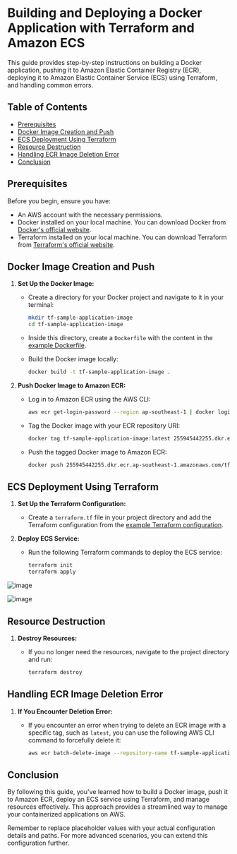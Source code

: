 # Building and Deploying a Docker Application with Terraform and Amazon ECS

This guide provides step-by-step instructions on building a Docker application, pushing it to Amazon Elastic Container Registry (ECR), deploying it to Amazon Elastic Container Service (ECS) using Terraform, and handling common errors.

## Table of Contents

- [Prerequisites](#prerequisites)
- [Docker Image Creation and Push](#docker-image-creation-and-push)
- [ECS Deployment Using Terraform](#ecs-deployment-using-terraform)
- [Resource Destruction](#resource-destruction)
- [Handling ECR Image Deletion Error](#handling-ecr-image-deletion-error)
- [Conclusion](#conclusion)

## Prerequisites

Before you begin, ensure you have:

- An AWS account with the necessary permissions.
- Docker installed on your local machine. You can download Docker from [Docker's official website](https://www.docker.com/get-started).
- Terraform installed on your local machine. You can download Terraform from [Terraform's official website](https://www.terraform.io/downloads.html).

## Docker Image Creation and Push

1. **Set Up the Docker Image:**

   - Create a directory for your Docker project and navigate to it in your terminal:

     ```sh
     mkdir tf-sample-application-image
     cd tf-sample-application-image
     ```

   - Inside this directory, create a `Dockerfile` with the content in the [example Dockerfile](./Dockerfile).

   - Build the Docker image locally:

     ```sh
     docker build -t tf-sample-application-image .
     ```

2. **Push Docker Image to Amazon ECR:**

   - Log in to Amazon ECR using the AWS CLI:

     ```sh
     aws ecr get-login-password --region ap-southeast-1 | docker login --username AWS --password-stdin 255945442255.dkr.ecr.ap-southeast-1.amazonaws.com
     ```

   - Tag the Docker image with your ECR repository URI:

     ```sh
     docker tag tf-sample-application-image:latest 255945442255.dkr.ecr.ap-southeast-1.amazonaws.com/tf-sample-application:latest
     ```

   - Push the tagged Docker image to Amazon ECR:

     ```sh
     docker push 255945442255.dkr.ecr.ap-southeast-1.amazonaws.com/tf-sample-application:latest
     ```

## ECS Deployment Using Terraform

1. **Set Up the Terraform Configuration:**

   - Create a `terraform.tf` file in your project directory and add the Terraform configuration from the [example Terraform configuration](./terraform.tf).

2. **Deploy ECS Service:**

   - Run the following Terraform commands to deploy the ECS service:

     ```sh
     terraform init
     terraform apply
     ```

![image](https://github.com/del-skillsunion/terraform-ecr-ecs-fargate/assets/106639884/e67db44e-56b5-4643-9ab3-e6a17a0dee6f)

![image](https://github.com/del-skillsunion/terraform-ecr-ecs-fargate/assets/106639884/0ebf2344-d98c-4e24-aa8d-26d818afb069)

## Resource Destruction

1. **Destroy Resources:**

   - If you no longer need the resources, navigate to the project directory and run:

     ```sh
     terraform destroy
     ```

## Handling ECR Image Deletion Error

1. **If You Encounter Deletion Error:**

   - If you encounter an error when trying to delete an ECR image with a specific tag, such as `latest`, you can use the following AWS CLI command to forcefully delete it:

     ```sh
     aws ecr batch-delete-image --repository-name tf-sample-application --image-ids imageTag=latest
     ```

## Conclusion

By following this guide, you've learned how to build a Docker image, push it to Amazon ECR, deploy an ECS service using Terraform, and manage resources effectively. This approach provides a streamlined way to manage your containerized applications on AWS.

Remember to replace placeholder values with your actual configuration details and paths. For more advanced scenarios, you can extend this configuration further.
